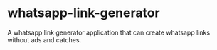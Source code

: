 # whatsapp-link-generator
A whatsapp link generator application that can create whatsapp links without ads and catches.
